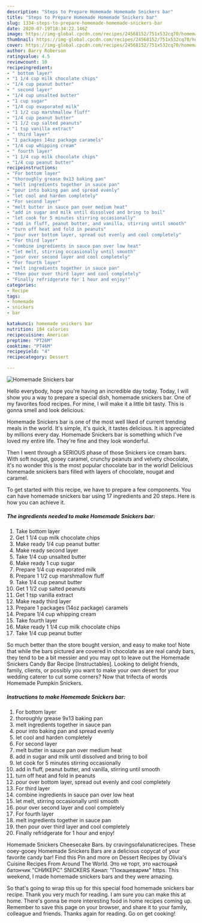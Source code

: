 ```yaml
---
description: "Steps to Prepare Homemade Homemade Snickers bar"
title: "Steps to Prepare Homemade Homemade Snickers bar"
slug: 1334-steps-to-prepare-homemade-homemade-snickers-bar
date: 2020-07-19T18:34:22.146Z
image: https://img-global.cpcdn.com/recipes/24568152/751x532cq70/homemade-snickers-bar-recipe-main-photo.jpg
thumbnail: https://img-global.cpcdn.com/recipes/24568152/751x532cq70/homemade-snickers-bar-recipe-main-photo.jpg
cover: https://img-global.cpcdn.com/recipes/24568152/751x532cq70/homemade-snickers-bar-recipe-main-photo.jpg
author: Barry Roberson
ratingvalue: 4.5
reviewcount: 10
recipeingredient:
- " bottom layer"
- "1 1/4 cup milk chocolate chips"
- "1/4 cup peanut butter"
- " second layer"
- "1/4 cup unsalted butter"
- "1 cup sugar"
- "1/4 cup evaporated milk"
- "1 1/2 cup marshmallow fluff"
- "1/4 cup peanut butter"
- "1 1/2 cup salted peanuts"
- "1 tsp vanilla extract"
- " third layer"
- "1 packages 14oz package caramels"
- "1/4 cup whipping cream"
- " fourth layer"
- "1 1/4 cup milk chocolate chips"
- "1/4 cup peanut butter"
recipeinstructions:
- "For bottom layer"
- "thoroughly grease 9x13 baking pan"
- "melt ingredients together in sauce pan"
- "pour into baking pan and spread evenly"
- "let cool and harden completely"
- "For second layer"
- "melt butter in sauce pan over medium heat"
- "add in sugar and milk until dissolved and bring to boil"
- "let cook for 5 minutes stirring occasionally"
- "add in fluff, peanut butter, and vanilla, stirring until smooth"
- "turn off heat and fold in peanuts"
- "pour over bottom layer, spread out evenly and cool completely"
- "For third layer"
- "combine ingredients in sauce pan over low heat"
- "let melt, stirring occasionally until smooth"
- "pour over second layer and cool completely"
- "For fourth layer"
- "melt ingredients together in sauce pan"
- "then pour over third layer and cool completely"
- "Finally refridgerate for 1 hour and enjoy!"
categories:
- Recipe
tags:
- homemade
- snickers
- bar

katakunci: homemade snickers bar 
nutrition: 184 calories
recipecuisine: American
preptime: "PT26M"
cooktime: "PT46M"
recipeyield: "4"
recipecategory: Dessert

---
```



![Homemade Snickers bar](https://img-global.cpcdn.com/recipes/24568152/751x532cq70/homemade-snickers-bar-recipe-main-photo.jpg)

Hello everybody, hope you're having an incredible day today. Today, I will show you a way to prepare a special dish, homemade snickers bar. One of my favorites food recipes. For mine, I will make it a little bit tasty. This is gonna smell and look delicious.

Homemade Snickers bar is one of the most well liked of current trending meals in the world. It's simple, it's quick, it tastes delicious. It is appreciated by millions every day. Homemade Snickers bar is something which I've loved my entire life. They're fine and they look wonderful.

Then I went through a SERIOUS phase of those Snickers ice cream bars. With soft nougat, gooey caramel, crunchy peanuts and velvety chocolate, it&#39;s no wonder this is the most popular chocolate bar in the world! Delicious homemade snickers bars filled with layers of chocolate, nougat and caramel.


To get started with this recipe, we have to prepare a few components. You can have homemade snickers bar using 17 ingredients and 20 steps. Here is how you can achieve it.

<!--inarticleads1-->

##### The ingredients needed to make Homemade Snickers bar:

1. Take  bottom layer
1. Get 1 1/4 cup milk chocolate chips
1. Make ready 1/4 cup peanut butter
1. Make ready  second layer
1. Take 1/4 cup unsalted butter
1. Make ready 1 cup sugar
1. Prepare 1/4 cup evaporated milk
1. Prepare 1 1/2 cup marshmallow fluff
1. Take 1/4 cup peanut butter
1. Get 1 1/2 cup salted peanuts
1. Get 1 tsp vanilla extract
1. Make ready  third layer
1. Prepare 1 packages (14oz package) caramels
1. Prepare 1/4 cup whipping cream
1. Take  fourth layer
1. Make ready 1 1/4 cup milk chocolate chips
1. Take 1/4 cup peanut butter


So much better than the store bought version, and easy to make too! Note that while the bars pictured are covered in chocolate as are real candy bars, they tend to be a bit messier and you may opt to leave out the Homemade Snickers Candy Bar Recipe [Instructables]. Looking to delight friends, family, clients, or possibly you want to make your own desert for your wedding caterer to cut some corners? Now that trifecta of words Homemade Pumpkin Snickers. 

<!--inarticleads2-->

##### Instructions to make Homemade Snickers bar:

1. For bottom layer
1. thoroughly grease 9x13 baking pan
1. melt ingredients together in sauce pan
1. pour into baking pan and spread evenly
1. let cool and harden completely
1. For second layer
1. melt butter in sauce pan over medium heat
1. add in sugar and milk until dissolved and bring to boil
1. let cook for 5 minutes stirring occasionally
1. add in fluff, peanut butter, and vanilla, stirring until smooth
1. turn off heat and fold in peanuts
1. pour over bottom layer, spread out evenly and cool completely
1. For third layer
1. combine ingredients in sauce pan over low heat
1. let melt, stirring occasionally until smooth
1. pour over second layer and cool completely
1. For fourth layer
1. melt ingredients together in sauce pan
1. then pour over third layer and cool completely
1. Finally refridgerate for 1 hour and enjoy!


Homemade Snickers Cheesecake Bars. by cravingsofalunaticrecipes. These ooey-gooey Homemade Snickers Bars are a delicious copycat of your favorite candy bar! Find this Pin and more on Dessert Recipes by Olivia&#39;s Cuisine Recipes From Around The World. Это не торт, это настощий батончик &#34;СНИКЕРС&#34; SNICKERS Канал: &#34;Покашеварим&#34; https. This weekend, I made homemade snickers bars and they were amazing. 

So that's going to wrap this up for this special food homemade snickers bar recipe. Thank you very much for reading. I am sure you can make this at home. There's gonna be more interesting food in home recipes coming up. Remember to save this page on your browser, and share it to your family, colleague and friends. Thanks again for reading. Go on get cooking!

